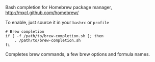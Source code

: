 Bash completion for Homebrew package manager,
http://mxcl.github.com/homebrew/

To enable, just source it in your `bashrc` or `profile`

    # Brew completion
    if [ -f /path/to/brew-completion.sh ]; then
        . /path/to/brew-completion.sh
    fi

Completes brew commands, a few brew options and formula names.
